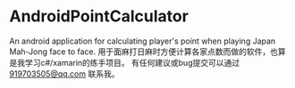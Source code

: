 # AndroidPointCalculator
An android application for calculating player's point when playing Japan Mah-Jong face to face. 
用于面麻打日麻时方便计算各家点数而做的软件，也算是我学习c#/xamarin的练手项目。
有任何建议或bug提交可以通过 919703505@qq.com 联系我。
